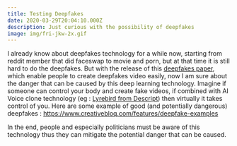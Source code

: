 ```yaml
---
title: Testing Deepfakes
date: 2020-03-29T20:04:10.000Z
description: Just curious with the possibility of deepfakes
image: img/fri-jkw-2x.gif
---
```

I already know about deepfakes technology for a while now, starting from reddit member that did faceswap to movie and porn, but at that time it is still hard to do the deepfakes. But with the release of this [deepfakes paper](http://papers.nips.cc/paper/8935-first-order-motion-model-for-image-animation), which enable people to create deepfakes video easily,  now I am sure about the danger that can be caused by this deep learning technology. Imagine if someone can control your body and create fake videos, if combined with AI Voice clone technology (eg : [Lyrebird from Descript](https://www.descript.com/lyrebird-ai?source=lyrebird)) then virtually it takes control of you. Here are some example of good (and potentially dangerous) deepfakes : <https://www.creativebloq.com/features/deepfake-examples>

In the end, people and especially politicians must be aware of this technology thus they can mitigate the potential danger that can be caused.